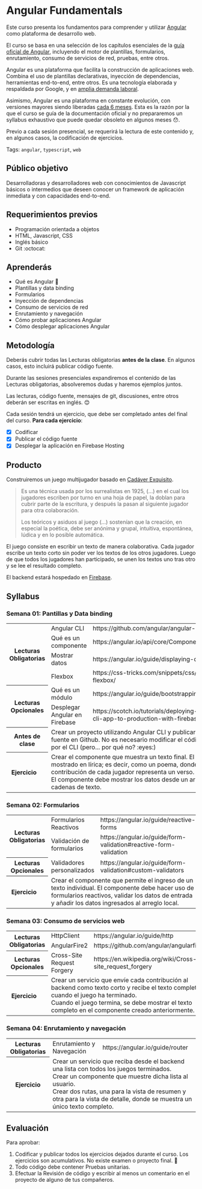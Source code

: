 # Angular Fundamentals

Este curso presenta los fundamentos para comprender y utilizar
[Angular](https://angular.io) como plataforma de desarrollo web.

El curso se basa en una selección de los capítulos esenciales de la
[guía oficial de Angular](https://angular.io/docs), incluyendo el motor
de plantillas, formularios, enrutamiento, consumo de servicios de red,
pruebas, entre otros.

Angular es una plataforma que facilita la construcción de aplicaciones
web. Combina el uso de plantillas declarativas, inyección de dependencias,
herramientas end-to-end, entre otros. Es una tecnología elaborada y
respaldada por Google, y en [amplia demanda laboral](https://www.linkedin.com/jobs/search/?keywords=angular).

Asimismo, Angular es una plataforma en constante evolución, con versiones
mayores siendo liberadas [cada 6 meses](http://angularjs.blogspot.pe/2016/12/ok-let-me-explain-its-going-to-be.html).
Esta es la razón por la que el curso se guía de la documentación oficial
y no prepararemos un syllabus exhaustivo que puede quedar obsoleto en 
algunos meses :hushed:.

Previo a cada sesión presencial, se requerirá la lectura de este contenido
y, en algunos casos, la codificación de ejercicios.

Tags: `angular`, `typescript`, `web`

## Público objetivo

Desarrolladoras y desarrolladores web con conocimientos de Javascript
básicos o intermedios que deseen conocer un framework de aplicación inmediata
y con capacidades end-to-end.

## Requerimientos previos

* Programación orientada a objetos
* HTML, Javascript, CSS
* Inglés básico
* Git :octocat:

## Aprenderás

* Qué es Angular :ghost:
* Plantillas y data binding
* Formularios
* Inyección de dependencias
* Consumo de servicios de red
* Enrutamiento y navegación
* Cómo probar aplicaciones Angular
* Cómo desplegar aplicaciones Angular

## Metodología
Deberás cubrir todas las Lecturas obligatorias **antes de la clase**.
En algunos casos, esto incluirá publicar código fuente.

Durante las sesiones presenciales expandiremos el contenido de las
Lecturas obligatorias, absolveremos dudas y haremos ejemplos juntos.

Las lecturas, código fuente, mensajes de git, discusiones, entre otros
deberán ser escritas en inglés. :blush:

Cada sesión tendrá un ejercicio, que debe ser completado antes del final del curso.
**Para cada ejercicio**:
 - [x] Codificar
 - [x] Publicar el código fuente
 - [x] Desplegar la aplicación en Firebase Hosting

## Producto
Construiremos un juego multijugador basado en [Cadáver Exquisito](https://es.wikipedia.org/wiki/Cad%C3%A1ver_exquisito).
>  Es una técnica usada por los surrealistas en 1925, (...) en el cual los jugadores escriben por turno en una hoja de papel, la doblan para cubrir parte de la escritura, y después la pasan al siguiente jugador para otra colaboración.
>
>  Los teóricos y asiduos al juego (...) sostenían que la creación, en especial la poética, debe ser anónima y grupal, intuitiva, espontánea, lúdica y en lo posible automática.

El juego consiste en escribir un texto de manera colaborativa.
Cada jugador escribe un texto corto sin poder ver los textos de los otros jugadores.
Luego de que todos los jugadores han participado, se unen los textos uno tras otro y se lee el resultado completo.

El backend estará hospedado en [Firebase](https://firebase.google.com/).

## Syllabus

### Semana 01: Pantillas y Data binding

<table>
  <tr>
    <th rowspan="4">Lecturas Obligatorias</td>
    <td>Angular CLI</td>
    <td>https://github.com/angular/angular-cli/wiki</td>
  </tr>
  <tr>
    <td>Qué es un componente</td>
    <td>https://angular.io/api/core/Component#description</td>
  </tr>
  <tr>
    <td>Mostrar datos</td>
    <td>https://angular.io/guide/displaying-data</td>
  </tr>
  <tr>
    <td>Flexbox</td>
    <td>https://css-tricks.com/snippets/css/a-guide-to-flexbox/</td>
  </tr>
  <tr>
    <th rowspan="2">Lecturas Opcionales</td>
    <td>Qué es un módulo</td>
    <td>https://angular.io/guide/bootstrapping</td>
  </tr>
  <tr>
    <td>Desplegar Angular en Firebase</td>
    <td>https://scotch.io/tutorials/deploying-an-angular-cli-app-to-production-with-firebase</td>
  </tr>
  <tr>
    <th rowspan="1">Antes de clase</td>
    <td colspan="2">Crear un proyecto utilizando Angular CLI y publicar el código fuente en Github.
        No es necesario modificar el código generado por el CLI (pero... por qué no? :eyes:)</td>
  </tr>
  <tr>
    <th rowspan="1">Ejercicio</td>
    <td colspan="2">
    Crear el componente que muestra un texto final. El texto debe ser mostrado en lírica; es decir, como un poema, donde la contribución de cada jugador representa un verso.<br/>
    El componente debe mostrar los datos desde un arreglo de cadenas de texto.
    </td>
  </tr>
</table>

### Semana 02: Formularios

<table>
  <tr>
    <th rowspan="2">Lecturas Obligatorias</td>
    <td>Formularios Reactivos</td>
    <td>https://angular.io/guide/reactive-forms</td>
  </tr>
  <tr>
    <td>Validación de formularios</td>
    <td>https://angular.io/guide/form-validation#reactive-form-validation</td>
  </tr>
  <tr>
    <th rowspan="1">Lecturas Opcionales</td>
    <td>Validadores personalizados</td>
    <td>https://angular.io/guide/form-validation#custom-validators</td>
  </tr>
  <tr>
    <th rowspan="1">Ejercicio</td>
    <td colspan="2">Crear el componente que permite el ingreso de un texto individual. El componente debe hacer uso de formularios reactivos, validar los datos de entrada y añadir los datos ingresados al arreglo local.</td>
  </tr>
</table>
      
### Semana 03: Consumo de servicios web

<table>
  <tr>
    <th rowspan="2">Lecturas Obligatorias</td>
    <td>HttpClient</td>
    <td>https://angular.io/guide/http</td>
  </tr>
  <tr>
    <td>AngularFire2</td>
  <td>https://github.com/angular/angularfire2</td>
  </tr>
  <tr>
    <th rowspan="1">Lecturas Opcionales</td>
    <td>Cross-Site Request Forgery</td>
    <td>https://en.wikipedia.org/wiki/Cross-site_request_forgery</td>
  </tr>
  <tr>
    <th rowspan="1">Ejercicio</td>
    <td colspan="2">
      Crear un servicio que envíe cada contribución al backend como texto corto y recibe el texto completo cuando el juego ha terminado.<br/>
      Cuando el juego termina, se debe mostrar el texto completo en el componente creado anteriormente.
    </td>
  </tr>
</table>

### Semana 04: Enrutamiento y navegación

<table>
  <tr>
    <th rowspan="1">Lecturas Obligatorias</td>
    <td>Enrutamiento y Navegación</td>
    <td>https://angular.io/guide/router</td>
  </tr>
  <tr>
    <th rowspan="1">Ejercicio</td>
    <td colspan="2">
    Crear un servicio que reciba desde el backend una lista con todos los juegos terminados.<br/>
    Crear un componente que muestre dicha lista al usuario.<br/>
    Crear dos rutas, una para la vista de resumen y otra para la vista de detalle, donde se muestra un único texto completo.
    </td>
  </tr>
</table>

## Evaluación

Para aprobar:
1. Codificar y publicar todos los ejercicios dejados durante el curso.
Los ejercicios son acumulativos.
No existe examen o proyecto final. :dancer:
2. Todo código debe contener Pruebas unitarias. 
3. Efectuar la Revisión de código y escribir al menos un comentario
en el proyecto de alguno de tus compañeros.
